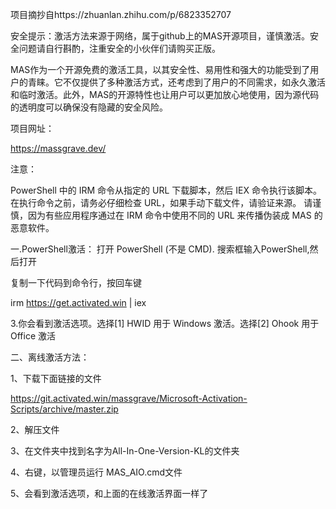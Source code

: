 项目摘抄自https://zhuanlan.zhihu.com/p/6823352707

安全提示：激活方法来源于网络，属于github上的MAS开源项目，谨慎激活。安全问题请自行斟酌，注重安全的小伙伴们请购买正版。

MAS作为一个开源免费的激活工具，以其安全性、易用性和强大的功能受到了用户的青睐。它不仅提供了多种激活方式，还考虑到了用户的不同需求，如永久激活和临时激活。此外，MAS的开源特性也让用户可以更加放心地使用，因为源代码的透明度可以确保没有隐藏的安全风险。

项目网址：

https://massgrave.dev/

注意：

PowerShell 中的 IRM 命令从指定的 URL 下载脚本，然后 IEX 命令执行该脚本。
在执行命令之前，请务必仔细检查 URL，如果手动下载文件，请验证来源。
请谨慎，因为有些应用程序通过在 IRM 命令中使用不同的 URL 来传播伪装成 MAS 的恶意软件。

一.PowerShell激活：
打开 PowerShell (不是 CMD). 搜索框输入PowerShell,然后打开

复制一下代码到命令行，按回车键

irm https://get.activated.win | iex


3.你会看到激活选项。选择[1] HWID 用于 Windows 激活。选择[2] Ohook 用于 Office 激活

二、离线激活方法：

1、下载下面链接的文件

https://git.activated.win/massgrave/Microsoft-Activation-Scripts/archive/master.zip

2、解压文件

3、在文件夹中找到名字为All-In-One-Version-KL的文件夹

4、右键，以管理员运行 MAS_AIO.cmd文件

5、会看到激活选项，和上面的在线激活界面一样了



